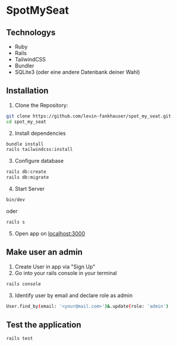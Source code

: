 # SpotMySeat

## Technologys

- Ruby
- Rails
- TailwindCSS
- Bundler
- SQLite3 (oder eine andere Datenbank deiner Wahl)

## Installation

1. Clone the Repository:

```bash
git clone https://github.com/levin-fankhauser/spot_my_seat.git
cd spot_my_seat
```

2. Install dependencies

```bash
bundle install
rails tailwindcss:install
```

3. Configure database

```bash
rails db:create
rails db:migrate
```

4. Start Server

```bash
bin/dev
```

oder

```bash
rails s
```

5. Open app on [localhost:3000](localhost:3000)

## Make user an admin

1. Create User in app via "Sign Up"
2. Go into your rails console in your terminal

```bash
rails console
```

3. Identify user by email and declare role as admin

```bash
User.find_by(email: '<your@mail.com>')&.update(role: 'admin')
```

## Test the application

```bash
rails test
```
